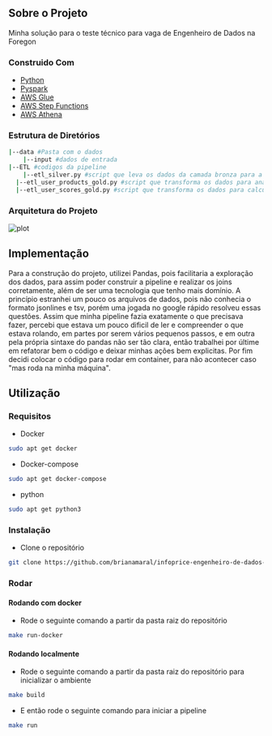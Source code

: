 ## Sobre o Projeto 
Minha solução para o teste técnico para vaga de Engenheiro de Dados na Foregon

### Construido Com
* [Python](https://www.python.org/)
* [Pyspark](https://spark.apache.org/docs/latest/api/python/)
* [AWS Glue](https://aws.amazon.com/pt/glue/)
* [AWS Step Functions](https://aws.amazon.com/pt/step-functions/?step-functions.sort-by=item.additionalFields.postDateTime&step-functions.sort-order=desc)
* [AWS Athena](https://aws.amazon.com/pt/athena/?whats-new-cards.sort-by=item.additionalFields.postDateTime&whats-new-cards.sort-order=desc)

### Estrutura de Diretórios
```sh
|--data #Pasta com o dados
	|--input #dados de entrada
|--ETL #codigos da pipeline
	|--etl_silver.py #script que leva os dados da camada bronza para a silver
  |--etl_user_products_gold.py #script que transforma os dados para analise de produtos dos usuarios e os joga para a camada gold 
  |--etl_user_scores_gold.py #script que transforma os dados para calculo da quantidade de usuarios para o range de scores definido
```

### Arquitetura do Projeto
![plot](./assets/arquitetura_etl.png)

## Implementação

Para a construção do projeto, utilizei Pandas, pois facilitaria a exploração dos dados, para assim poder construir a pipeline e realizar os joins corretamente, além de ser uma tecnologia que tenho mais domínio. A princípio estranhei um pouco os arquivos de dados, pois não conhecia o formato jsonlines e tsv, porém uma jogada no google rápido resolveu essas questões. Assim que minha pipeline fazia exatamente o que precisava fazer, percebi que estava um pouco dificil de ler e compreender o que estava rolando, em partes por serem vários pequenos passos, e em outra pela própria sintaxe do pandas não ser tão clara, então trabalhei por últime em refatorar bem o código e deixar minhas ações bem explicitas. Por fim decidi colocar o código para rodar em container, para não acontecer caso "mas roda na minha máquina".

## Utilização

### Requisitos
* Docker
```sh
sudo apt get docker
```
* Docker-compose
```sh
sudo apt get docker-compose
```
* python
```sh
sudo apt get python3
```

### Instalação
* Clone o repositório
```sh
git clone https://github.com/brianamaral/infoprice-engenheiro-de-dados-teste-tecnico-etl.git
```

### Rodar

#### Rodando com docker
* Rode o seguinte comando a partir da pasta raiz do repositório
```sh
make run-docker
```
#### Rodando localmente
* Rode o seguinte comando a partir da pasta raiz do repositório para inicializar o ambiente
```sh
make build
```
* E então rode o seguinte comando para iniciar a pipeline
```sh
make run
```

